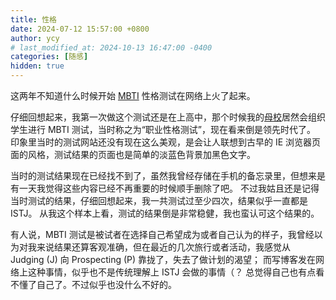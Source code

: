 ```yaml
---
title: 性格
date: 2024-07-12 15:57:00 +0800
author: ycy
# last_modified_at: 2024-10-13 16:47:00 -0400
categories: [随感]
hidden: true
---
```


这两年不知道什么时候开始 [MBTI](https://en.wikipedia.org/wiki/Myers%E2%80%93Briggs_Type_Indicator) 性格测试在网络上火了起来。

仔细回想起来，我第一次做这个测试还是在上高中，那个时候我的[母校](https://web-hscyez.pte.sh.cn/)居然会组织学生进行 MBTI 测试，当时称之为“职业性格测试”，现在看来倒是领先时代了。
印象里当时的测试网站还没有现在这么美观，是会让人联想到古早的 IE 浏览器页面的风格，测试结果的页面也是简单的淡蓝色背景加黑色文字。

当时的测试结果现在已经找不到了，虽然我曾经存储在手机的备忘录里，但想来是有一天我觉得这些内容已经不再重要的时候顺手删除了吧。
不过我姑且还是记得当时测试的结果，仔细回想起来，我一共测试过至少四次，结果似乎一直都是 ISTJ。
从我这个样本上看，测试的结果倒是非常稳健，我也蛮认可这个结果的。

有人说，MBTI 测试是被试者在选择自己希望成为或者自己认为的样子，我曾经以为对我来说结果还算客观准确，但在最近的几次旅行或者活动，我感觉从 Judging (J) 向 Prospecting (P) 靠拢了，失去了做计划的渴望；
而写博客发在网络上这种事情，似乎也不是传统理解上 ISTJ 会做的事情（？
总觉得自己也有点看不懂了自己了。不过似乎也没什么不好的。